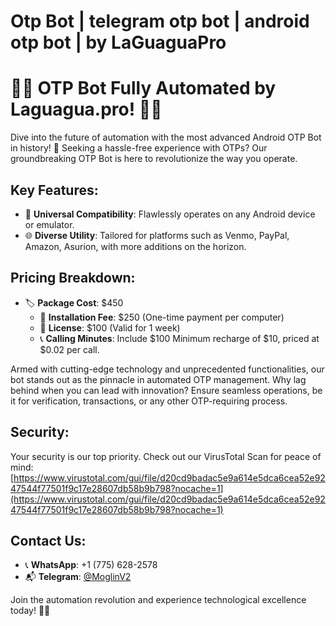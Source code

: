 # Otp Bot | telegram otp bot | android otp bot | by LaGuaguaPro

# 🚀🤖 OTP Bot Fully Automated by Laguagua.pro! 🌟📱

Dive into the future of automation with the most advanced Android OTP Bot in history! 🎉 Seeking a hassle-free experience with OTPs? Our groundbreaking OTP Bot is here to revolutionize the way you operate.

## Key Features:

- 📱 **Universal Compatibility**: Flawlessly operates on any Android device or emulator.
- 🌐 **Diverse Utility**: Tailored for platforms such as Venmo, PayPal, Amazon, Asurion, with more additions on the horizon.

## Pricing Breakdown:

- 🏷 **Package Cost**: $450 
  - 🔧 **Installation Fee**: $250 (One-time payment per computer)
  - 📜 **License**: $100 (Valid for 1 week)
  - 📞 **Calling Minutes**: Include $100 Minimum recharge of $10, priced at $0.02 per call.

Armed with cutting-edge technology and unprecedented functionalities, our bot stands out as the pinnacle in automated OTP management. Why lag behind when you can lead with innovation? Ensure seamless operations, be it for verification, transactions, or any other OTP-requiring process.

## Security:

Your security is our top priority. Check out our VirusTotal Scan for peace of mind:
[https://www.virustotal.com/gui/file/d20cd9badac5e9a614e5dca6cea52e9247544f77501f9c17e28607db58b9b798?nocache=1](https://www.virustotal.com/gui/file/d20cd9badac5e9a614e5dca6cea52e9247544f77501f9c17e28607db58b9b798?nocache=1)

## Contact Us:

- 📞 **WhatsApp**: +1 (775) 628-2578
- 📬 **Telegram**: [@MoglinV2](https://t.me/MoglinV2)

Join the automation revolution and experience technological excellence today! 🚀🎉
